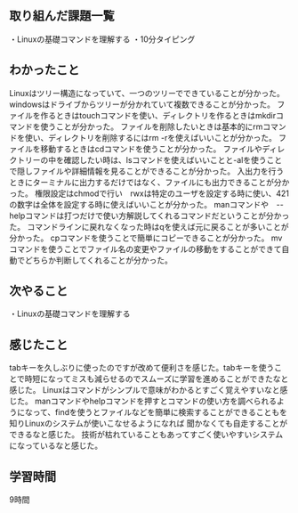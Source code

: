 ## 取り組んだ課題一覧
・Linuxの基礎コマンドを理解する
・10分タイピング

## わかったこと
Linuxはツリー構造になっていて、一つのツリーでできていることが分かった。
windowsはドライブからツリーが分かれていて複数できることが分かった。
ファイルを作るときはtouchコマンドを使い、ディレクトリを作るときはmkdirコマンドを使うことが分かった。
ファイルを削除したいときは基本的にrmコマンドを使い、ディレクトリを削除するにはrm -rを使えばいいことが分かった。
ファイルを移動するときはcdコマンドを使うことが分かった。
ファイルやディレクトリーの中を確認したい時は、lsコマンドを使えばいいことと-alを使うことで隠しファイルや詳細情報を見ることができることが分かった。
入出力を行うときにターミナルに出力するだけではなく、ファイルにも出力できることが分かった。
権限設定はchmodで行い　rwxは特定のユーザを設定する時に使い、421の数字は全体を設定する時に使えばいいことが分かった。
manコマンドや　--helpコマンドは打つだけで使い方解説してくれるコマンドだということが分かった。
コマンドラインに戻れなくなった時はqを使えば元に戻ることが多いことが分かった。
cpコマンドを使うことで簡単にコピーできることが分かった。
mvコマンドを使うことでファイル名の変更やファイルの移動をすることができて自動でどちらか判断してくれることが分かった。

## 次やること
・Linuxの基礎コマンドを理解する

## 感じたこと
tabキーを久しぶりに使ったのですが改めて便利さを感じた。tabキーを使うことで時短になってミスも減らせるのでスムーズに学習を進めることができたなと感じた。
Linuxはコマンドがシンプルで意味がわかるとすごく覚えやすいなと感じた。
manコマンドやhelpコマンドを押すとコマンドの使い方を調べられるようになって、findを使うとファイルなどを簡単に検索することができることもを知りLinuxのシステムが使いこなせるようになれば
聞かなくても自走することができるなと感じた。
技術が枯れていることもあってすごく使いやすいシステムになっているなと感じた。

## 学習時間
9時間
